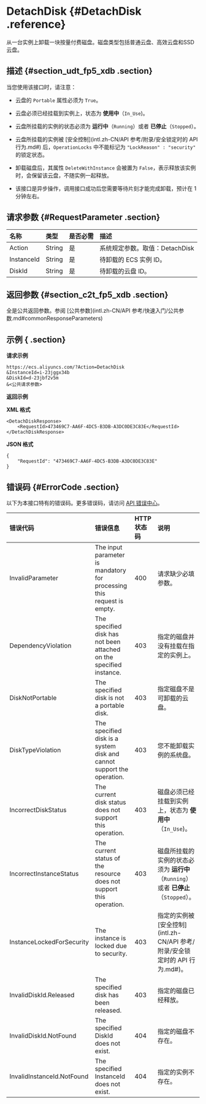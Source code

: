# DetachDisk {#DetachDisk .reference}

从一台实例上卸载一块按量付费磁盘。磁盘类型包括普通云盘、高效云盘和SSD云盘。

## 描述 {#section_udt_fp5_xdb .section}

当您使用该接口时，请注意：

-   云盘的 `Portable` 属性必须为 `True`。
-   云盘必须已经挂载到实例上，状态为 **使用中**（`In_Use`\)。
-   云盘所挂载的实例的状态必须为 **运行中**（`Running`）或者 **已停止**（`Stopped`）。
-   云盘所挂载的实例被 [安全控制](intl.zh-CN/API 参考/附录/安全锁定时的 API 行为.md#) 后，`OperationLocks` 中不能标记为 `"LockReason" : "security"` 的锁定状态。
-   卸载磁盘后，其属性 `DeleteWithInstance` 会被置为 `False`，表示释放该实例时，会保留该云盘，不随实例一起释放。

-   该接口是异步操作，调用接口成功后您需要等待片刻才能完成卸载，预计在 1 分钟左右。


## 请求参数 {#RequestParameter .section}

|名称|类型|是否必需|描述|
|:-|:-|:---|:-|
|Action|String|是|系统规定参数。取值：DetachDisk|
|InstanceId|String|是|待卸载的 ECS 实例 ID。|
|DiskId|String|是|待卸载的云盘 ID。|

## 返回参数 {#section_c2t_fp5_xdb .section}

全是公共返回参数。参阅 [公共参数](intl.zh-CN/API 参考/快速入门/公共参数.md#commonResponseParameters)

## 示例 { .section}

**请求示例** 

```
https://ecs.aliyuncs.com/?Action=DetachDisk
&InstanceId=i-23jggx34b
&DiskId=d-23jbf2v5m
&<公共请求参数>
```

**返回示例** 

**XML 格式**

```
<DetachDiskResponse>
    <RequestId>473469C7-AA6F-4DC5-B3DB-A3DC0DE3C83E</RequestId>
</DetachDiskResponse>
```

 **JSON 格式** 

```
{
    "RequestId": "473469C7-AA6F-4DC5-B3DB-A3DC0DE3C83E"
}
```

## 错误码 {#ErrorCode .section}

以下为本接口特有的错误码。更多错误码，请访问 [API 错误中心](https://error-center.alibabacloud.com/status/product/Ecs)。

|错误代码|错误信息|HTTP 状态码|说明|
|:---|:---|:-------|:-|
|InvalidParameter|The input parameter is mandatory for processing this request is empty.|400|请求缺少必填参数。|
|DependencyViolation|The specified disk has not been attached on the specified instance.|403|指定的磁盘并没有挂载在指定的实例上。|
|DiskNotPortable|The specified disk is not a portable disk.|403|指定磁盘不是可卸载的云盘。|
|DiskTypeViolation|The specified disk is a system disk and cannot support the operation.|403|您不能卸载实例的系统盘。|
|IncorrectDiskStatus|The current disk status does not support this operation.|403|磁盘必须已经挂载到实例上，状态为 **使用中**（`In_Use`\)。|
|IncorrectInstanceStatus|The current status of the resource does not support this operation.|403|磁盘所挂载的实例的状态必须为 **运行中**（`Running`）或者 **已停止**（`Stopped`）。|
|InstanceLockedForSecurity|The instance is locked due to security.|403|指定的实例被 [安全控制](intl.zh-CN/API 参考/附录/安全锁定时的 API 行为.md#)。|
|InvalidDiskId.Released|The specified disk has been released.|403|指定的磁盘已经释放。|
|InvalidDiskId.NotFound|The specified DiskId does not exist.|404|指定的磁盘不存在。|
|InvalidInstanceId.NotFound|The specified InstanceId does not exist.|404|指定的实例不存在。|

